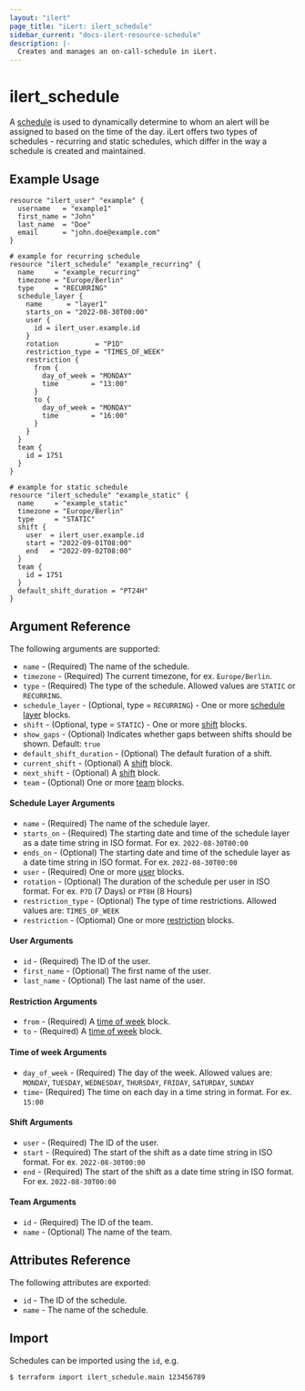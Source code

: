 ```yaml
---
layout: "ilert"
page_title: "iLert: ilert_schedule"
sidebar_current: "docs-ilert-resource-schedule"
description: |-
  Creates and manages an on-call-schedule in iLert.
---
```


# ilert_schedule

A [schedule](https://api.ilert.com/api-docs/#tag/Schedules) is used to dynamically determine to whom an alert will be assigned to based on the time of the day. iLert offers two types of schedules - recurring and static schedules, which differ in the way a schedule is created and maintained.

## Example Usage

```hcl
resource "ilert_user" "example" {
  username   = "example1"
  first_name = "John"
  last_name  = "Doe"
  email      = "john.doe@example.com"
}

# example for recurring schedule
resource "ilert_schedule" "example_recurring" {
  name     = "example_recurring"
  timezone = "Europe/Berlin"
  type     = "RECURRING"
  schedule_layer {
    name      = "layer1"
    starts_on = "2022-08-30T00:00"
    user {
      id = ilert_user.example.id
    }
    rotation         = "P1D"
    restriction_type = "TIMES_OF_WEEK"
    restriction {
      from {
        day_of_week = "MONDAY"
        time        = "13:00"
      }
      to {
        day_of_week = "MONDAY"
        time        = "16:00"
      }
    }
  }
  team {
    id = 1751
  }
}

# example for static schedule
resource "ilert_schedule" "example_static" {
  name     = "example_static"
  timezone = "Europe/Berlin"
  type     = "STATIC"
  shift {
    user  = ilert_user.example.id
    start = "2022-09-01T08:00"
    end   = "2022-09-02T08:00"
  }
  team {
    id = 1751
  }
  default_shift_duration = "PT24H"
}
```

## Argument Reference

The following arguments are supported:

- `name` - (Required) The name of the schedule.
- `timezone` - (Required) The current timezone, for ex. `Europe/Berlin`.
- `type` - (Required) The type of the schedule. Allowed values are `STATIC` or `RECURRING`.
- `schedule_layer` - (Optional, type = `RECURRING`) - One or more [schedule layer](#schedule-layer-arguments) blocks.
- `shift` - (Optional, type = `STATIC`) - One or more [shift](#shift-arguments) blocks.
- `show_gaps` - (Optional) Indicates whether gaps between shifts should be shown. Default: `true`
- `default_shift_duration` - (Optional) The default furation of a shift.
- `current_shift` - (Optional) A [shift](#shift-arguments) block.
- `next_shift` - (Optional) A [shift](#shift-arguments) block.
- `team` - (Optional) One or more [team](#team-arguments) blocks.

#### Schedule Layer Arguments

- `name` - (Required) The name of the schedule layer.
- `starts_on` - (Required) The starting date and time of the schedule layer as a date time string in ISO format. For ex. `2022-08-30T00:00`
- `ends_on` - (Optional) The starting date and time of the schedule layer as a date time string in ISO format. For ex. `2022-08-30T00:00`
- `user` - (Required) One or more [user](#user-arguments) blocks.
- `rotation` - (Optional) The duration of the schedule per user in ISO format. For ex. `P7D` (7 Days) or `PT8H` (8 Hours)
- `restriction_type` - (Optional) The type of time restrictions. Allowed values are: `TIMES_OF_WEEK`
- `restriction` - (Optiomal) One or more [restriction](#restriction-arguments) blocks.

#### User Arguments

- `id` - (Required) The ID of the user.
- `first_name` - (Optional) The first name of the user.
- `last_name` - (Optional) The last name of the user.

#### Restriction Arguments

- `from` - (Required) A [time of week](#time-of-week-arguments) block.
- `to` - (Required) A [time of week](#time-of-week-arguments) block.

#### Time of week Arguments

- `day_of_week` - (Required) The day of the week. Allowed values are: `MONDAY`, `TUESDAY`, `WEDNESDAY`, `THURSDAY`, `FRIDAY`, `SATURDAY`, `SUNDAY`
- `time`- (Required) The time on each day in a time string in format. For ex. `15:00`

#### Shift Arguments

- `user` - (Required) The ID of the user.
- `start` - (Required) The start of the shift as a date time string in ISO format. For ex. `2022-08-30T00:00`
- `end` - (Required) The start of the shift as a date time string in ISO format. For ex. `2022-08-30T00:00`

#### Team Arguments

- `id` - (Required) The ID of the team.
- `name` - (Optional) The name of the team.

## Attributes Reference

The following attributes are exported:

- `id` - The ID of the schedule.
- `name` - The name of the schedule.

## Import

Schedules can be imported using the `id`, e.g.

```sh
$ terraform import ilert_schedule.main 123456789
```
